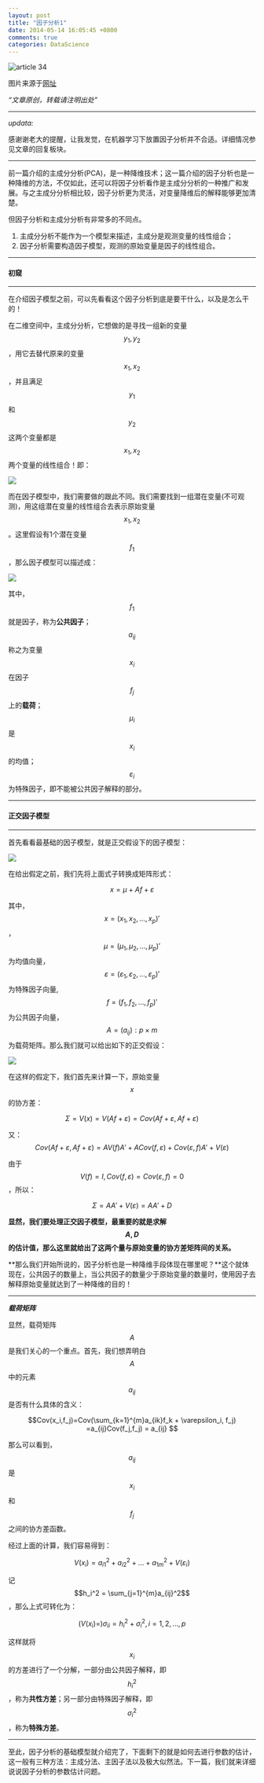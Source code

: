 ```yaml
---
layout: post
title: "因子分析1"
date: 2014-05-14 16:05:45 +0800
comments: true
categories: DataScience
---
```


![article 34](/images/article/article34_new.jpg)
<!-- more -->

图片来源于[网址](http://software.ssri.co.jp/statweb2/column/column0811.html)

*“文章原创，转载请注明出处”*

***

*updata:*

感谢谢老大的提醒，让我发觉，在机器学习下放置因子分析并不合适。详细情况参见文章的回复板块。

***

前一篇介绍的主成分分析(PCA)，是一种降维技术；这一篇介绍的因子分析也是一种降维的方法，不仅如此，还可以将因子分析看作是主成分分析的一种推广和发展。与之主成分分析相比较，因子分析更为灵活，对变量降维后的解释能够更加清楚。

但因子分析和主成分分析有非常多的不同点。

1. 主成分分析不能作为一个模型来描述，主成分是观测变量的线性组合；
2. 因子分析需要构造因子模型，观测的原始变量是因子的线性组合。

***

#### 初窥
***

在介绍因子模型之前，可以先看看这个因子分析到底是要干什么，以及是怎么干的！

在二维空间中，主成分分析，它想做的是寻找一组新的变量$$y_1,y_2$$，用它去替代原来的变量$$x_1,x_2$$，并且满足$$y_1$$和$$y_2$$这两个变量都是$$x_1,x_2$$两个变量的线性组合！即：

![](/images/a34/eq1.jpg)

而在因子模型中，我们需要做的跟此不同。我们需要找到一组潜在变量(不可观测)，用这组潜在变量的线性组合去表示原始变量$$x_1,x_2$$。这里假设有1个潜在变量$$f_1$$，那么因子模型可以描述成：

![](/images/a34/eq2.png)

其中，$$f_1$$就是因子，称为**公共因子**；$$a_{ij}$$称之为变量$$x_i$$在因子$$f_j$$上的**载荷**；$$\mu_i$$是$$x_i$$的均值；$$\varepsilon_i$$为特殊因子，即不能被公共因子解释的部分。

***

#### 正交因子模型
***

首先看看最基础的因子模型，就是正交假设下的因子模型：

![](/images/a34/eq3.png)

在给出假定之前，我们先将上面式子转换成矩阵形式：

$$ x = \mu + Af + \varepsilon $$

其中，$$x = (x_1, x_2, \dots, x_p)'$$，$$\mu = (\mu_1, \mu_2, \dots, \mu_p)'$$为均值向量，$$\varepsilon = (\varepsilon_1, \varepsilon_2, \dots, \varepsilon_p)'$$为特殊因子向量, $$f = (f_1, f_2, \dots, f_p)'$$为公共因子向量，$$ A = (a_{ij}):p \times m $$为载荷矩阵。那么我们就可以给出如下的正交假设：

![](/images/a34/eq4.png)

在这样的假定下，我们首先来计算一下，原始变量$$x$$的协方差：

$$ \Sigma = V(x) = V(Af+\varepsilon) = Cov(Af+\varepsilon,Af+\varepsilon) $$

又：$$Cov(Af+\varepsilon,Af+\varepsilon)=AV(f)A'+ACov(f,\varepsilon)+Cov(\varepsilon,f)A'+V(\varepsilon)$$

由于$$V(f) = I, Cov(f, \varepsilon) = Cov(\varepsilon, f) = 0$$，所以：

$$ \Sigma = AA' + V(\varepsilon) = AA' + D $$

**显然，我们要处理正交因子模型，最重要的就是求解$$A,D$$的估计值，那么这里就给出了这两个量与原始变量的协方差矩阵间的关系。**

**那么我们开始所说的，因子分析也是一种降维手段体现在哪里呢？**这个就体现在，公共因子的数量上，当公共因子的数量少于原始变量的数量时，使用因子去解释原始变量就达到了一种降维的目的！

***

***载荷矩阵***

显然，载荷矩阵$$A$$是我们关心的一个重点。首先，我们想弄明白$$A$$中的元素$$a_{ij}$$是否有什么具体的含义：

$$Cov(x_i,f_j)=Cov(\sum_{k=1}^{m}a_{ik}f_k + \varepsilon_i, f_j) =a_{ij}Cov(f_j,f_j) = a_{ij} $$

那么可以看到，$$a_{ij}$$是$$x_i$$和$$f_j$$之间的协方差函数。

经过上面的计算，我们容易得到：

$$V(x_i) = a_{i1}^2 + a_{i2}^2 + \dots + a_{1m}^2 + V(\varepsilon_i)$$

记$$h_i^2 = \sum_{j=1}^{m}a_{ij}^2$$，那么上式可转化为：

$$ (V(x_i) =) \sigma_{ii} = h_i^2 + \sigma_i^2, i=1,2,\dots,p$$

这样就将$$x_i$$的方差进行了一个分解，一部分由公共因子解释，即$$h_i^2$$，称为**共性方差**；另一部分由特殊因子解释，即$$\sigma_i^2$$，称为**特殊方差**。

***

至此，因子分析的基础模型就介绍完了，下面剩下的就是如何去进行参数的估计，这一般有三种方法：主成分法、主因子法以及极大似然法。下一篇，我们就来详细说说因子分析的参数估计问题。
